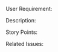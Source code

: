 [//]: # (These are comments and are used for reference and will not show up in the PR)

User Requirement:

[//]: # (Please Add labels for type of issue)

Description:

[//]: # (If an issue is a bug or defect, please list steps to be able to reproduce bug and a screenshot of the defect i.e terminal message)

Story Points:

Related Issues:

[//]: # (Notes:)
[//]: # (- Testing and Documentation tasks should always be assumed, but only need to be explicitly stated if there is something that ~~does not~~ need modification. For example,)
[//]: # (some Issues/Stories may not require one of Unit or Intent tests, and this should be indicated in the task list.)
[//]: # (- Code Reviews are also always assumed to be required, but an issue should only indicate in the description if a review is not required, but someone still shouldn't)
[//]: # (merge their own pull request)
